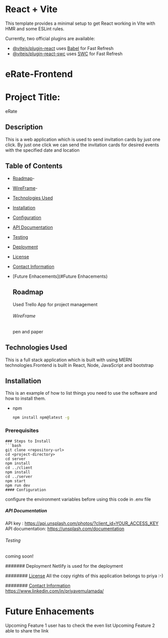 # React + Vite

This template provides a minimal setup to get React working in Vite with HMR and some ESLint rules.

Currently, two official plugins are available:

- [@vitejs/plugin-react](https://github.com/vitejs/vite-plugin-react/blob/main/packages/plugin-react/README.md) uses [Babel](https://babeljs.io/) for Fast Refresh
- [@vitejs/plugin-react-swc](https://github.com/vitejs/vite-plugin-react-swc) uses [SWC](https://swc.rs/) for Fast Refresh
# eRate-Frontend

# Project Title: 
eRate

## Description
This is a web application which is used to send invitation cards by just one click. By just one click we can send the invitation cards for desired events with the specified date and location

## Table of Contents
- [Roadmap](#Roadmap)-
- [WireFrame](#Wireframe)-
- [Technologies Used](#technologies-used)
- [Installation](#installation)
- [Configuration](#configuration)
- [API Documentation](#api-documentation)
- [Testing](#testing)
- [Deployment](#deployment)
- [License](#license)  
- [Contact Information](#contact-information)
- [Future Enhacements](#Future Enhacements)

  ## Roadmap
  Used Trello App for project management
  ###### WireFrame
  pen and paper

## Technologies Used
This is a full stack application which is built with using MERN technologies.Frontend is built in React, Node, JavaScript and bootstrap

## Installation
This is an example of how to list things you need to use the software and how to install them.
* npm
  ```sh
  npm install npm@latest -g
### Prerequisites
  ```
### Steps to Install
```bash
git clone <repository-url>
cd <project-directory>
cd server
npm install
cd ../client
npm install
cd ../server
npm start
npm run dev
#### Configuration
```
configure the environment variables before using this code in .env file
##### API Documentation
API key : https://api.unsplash.com/photos/?client_id=YOUR_ACCESS_KEY
API documentation: https://unsplash.com/documentation

###### Testing
coming soon!

####### Deployment
Netlify is used for the deployment

######## [License](#license)
All the copy rights of this application belongs to priya :-)

######## [Contact Information](#contact-information)
https://www.linkedin.com/in/priyavemulamada/

# Future Enhacements
Upcoming Feature 1
user has to check the even list
Upcoming Feature 2
able to share the link






